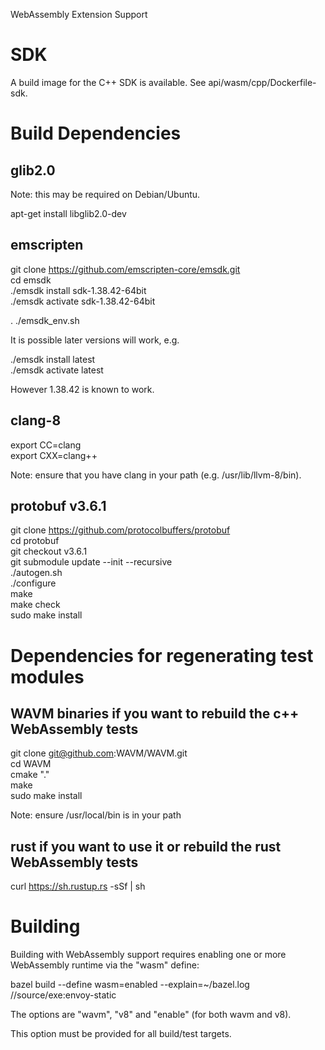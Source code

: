 WebAssembly Extension Support

# SDK
A build image for the C++ SDK is available. See api/wasm/cpp/Dockerfile-sdk.

# Build Dependencies

## glib2.0

Note: this may be required on Debian/Ubuntu.

apt-get install libglib2.0-dev

## emscripten

git clone https://github.com/emscripten-core/emsdk.git  
cd emsdk  
./emsdk install sdk-1.38.42-64bit  
./emsdk activate sdk-1.38.42-64bit  

. ./emsdk\_env.sh  

It is possible later versions will work, e.g.

./emsdk install latest  
./emsdk activate latest  

However 1.38.42 is known to work.

## clang-8

export CC=clang  
export CXX=clang++  

Note: ensure that you have clang in your path (e.g. /usr/lib/llvm-8/bin).

## protobuf v3.6.1

git clone https://github.com/protocolbuffers/protobuf  
cd protobuf  
git checkout v3.6.1  
git submodule update --init --recursive  
./autogen.sh  
./configure  
make  
make check  
sudo make install  

# Dependencies for regenerating test modules

## WAVM binaries if you want to rebuild the c++ WebAssembly tests

git clone git@github.com:WAVM/WAVM.git  
cd WAVM  
cmake "."  
make  
sudo make install  

Note: ensure /usr/local/bin is in your path

## rust if you want to use it or rebuild the rust WebAssembly tests

curl https://sh.rustup.rs -sSf | sh

# Building

Building with WebAssembly support requires enabling one or more WebAssembly runtime via the "wasm" define:

bazel build --define wasm=enabled --explain=~/bazel.log //source/exe:envoy-static

The options are "wavm", "v8" and "enable" (for both wavm and v8).

This option must be provided for all build/test targets.
